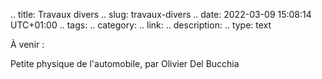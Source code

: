 .. title: Travaux divers
.. slug: travaux-divers
.. date: 2022-03-09 15:08:14 UTC+01:00
.. tags: 
.. category: 
.. link: 
.. description: 
.. type: text

À venir :

Petite physique de l'automobile, par Olivier Del Bucchia
